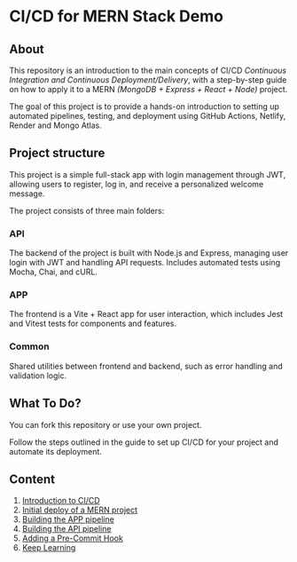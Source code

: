 # CI/CD for MERN Stack Demo

## About

This repository is an introduction to the main concepts of CI/CD *Continuous Integration and Continuous Deployment/Delivery*, with a step-by-step guide on how to apply it to a MERN *(MongoDB + Express + React + Node)* project.

The goal of this project is to provide a hands-on introduction to setting up automated pipelines, testing, and deployment using GitHub Actions, Netlify, Render and Mongo Atlas.

## Project structure

This project is a simple full-stack app with login management through JWT, allowing users to register, log in, and receive a personalized welcome message.

The project consists of three main folders:

### API
The backend of the project is built with Node.js and Express, managing user login with JWT and handling API requests. Includes automated tests using Mocha, Chai, and cURL.

### APP
The frontend is a Vite + React app for user interaction, which includes Jest and Vitest tests for components and features.

### Common
Shared utilities between frontend and backend, such as error handling and validation logic.

## What To Do?

You can fork this repository or use your own project.

Follow the steps outlined in the guide to set up CI/CD for your project and automate its deployment.

## Content

1. [Introduction to CI/CD](./docs/introduction-to-ci-cd.md)
2. [Initial deploy of a MERN project](./docs/deploy-mern-project.md)
3. [Building the APP pipeline](./docs/app-pipeline.md)
4. [Building the API pipeline](./docs/api-pipeline.md)
5. [Adding a Pre-Commit Hook](./docs/precommit-hook.md)
6. [Keep Learning](./docs/keep-learning.md)
